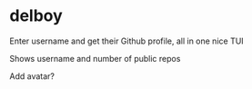 # delboy

Enter username and get their Github profile, all in one nice TUI

Shows username and number of public repos

Add avatar?
